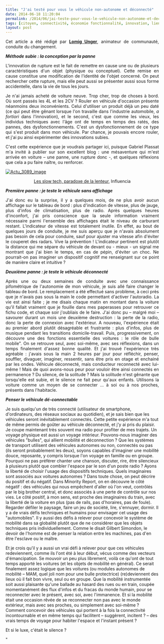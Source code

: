 ```yaml
---
title: "J'ai testé pour vous le véhicule non-autonome et déconnecté"
date: 2014-06-18 11:20:04
permalink: /2014/06/jai-teste-pour-vous-le-vehicule-non-autonome-et-deconnecte.html
tags: [citoyen, connectivité, économie fonctionnalité, innovation, lien social, Véhicule, virtuel]
layout: post
---
```


<p style="text-align: justify">Cet article a été rédigé par <strong><a href="http://www.lomigunger.com/" target="_blank">Lomig Unger</a></strong>, animateur de communauté, conduite du changement. <strong><em><br /></em></strong></p> <p style="text-align: justify"><strong><em>Méthode subie : la conception par la panne</em></strong></p> <p style="text-align: justify">L'innovation de rupture est le fait de remettre en cause une ou de plusieurs caractéristiques d'un objet (physique ou conceptuel). Cette remise en cause constitue une modification de l'identité de l'objet concerné. On peut rechercher cette rupture, mais elle peut aussi se présenter aussi sous forme accidentelle, dans la vie de tous les jours.</p> <p style="text-align: justify">Je n'ai jamais acheté de voiture neuve. Trop cher, trop de choses à bord. Où sont passés les 4L et les 2CV ? Rouler en véhicule d'occasion présente néanmoins deux inconvénients. Celui d'utiliser un produit déjà un peu daté (ce qui peut être gênant lorsque l'on travaille dans l'industrie automobile, <em>a fortiori</em> dans l'innovation), et le second, c'est que comme les vieux, les individus techniques avec l'âge ont de temps en temps des ratés, des pannes, des dysfonctionnements. C'est un dysfonctionnement de ce type qui s'est produit dans mon véhicule. Par chance, je pouvais encore rouler, et j'ai pu ainsi expérimenter des innovations subies.</p> <p style="text-align: justify">C'est cette expérience que je voudrais partager ici, puisque Gabriel Plassat m'a invité à publier sur son excellent blog : une mésaventure qui m'est arrivée en voiture – une panne, une rupture donc -, et quelques réflexions que cela a pu faire naître, ou renforcer.</p> <p style="text-align: justify"><a class="asset-img-link" href="https://gabrielplassat.github.io/transportsdufutur/wp-content/uploads/sites/6/old/6a0120a66d2ad4970b01a511cff9a8970c-pi.jpg"><img alt="Actu_3089_image" border="0" class="asset  asset-image at-xid-6a0120a66d2ad4970b01a511cff9a8970c image-full img-responsive" src="/wp-content/uploads/sites/6/old/6a0120a66d2ad4970b01a511cff9a8970c-800wi.jpg" title="Actu_3089_image" /></a></p> <p style="text-align: center"><a href="http://www.influencia.net/fr/actualites1/tendances,slow-tech-paradoxes-lenteur,31,3089.html" target="_blank">Les slow tech, paradoxe de la lenteur</a>, Influencia</p> <p style="text-align: justify"><strong><em></em></strong></p>  <!--more-->  <p style="text-align: justify"><strong><em>Première panne : je teste le véhicule sans affichage</em></strong></p> <p style="text-align: justify">J'ai donc eu la surprise, il y a quelques mois, de ne plus avoir aucun affichage sur le tableau de bord : plus d'indication de vitesse, plus de jauge, plus d'infos de climatisation, plus de radio. Après quelques heures d'inconfort, j'ai pris conscience que la seule information vraiment nécessaire parmi l'ensemble des affichages était le niveau de carburant restant. L'indicateur de vitesse est totalement inutile. En effet, au bout de quelques jours de conduite, je me suis aperçu que je n'avais absolument pas besoin de cela pour conduire, sauf pour ajuster ma vitesse afin d'éviter le couperet des radars. Vive la prévention ! L'indicateur pertinent est plutôt la distance qui me sépare du véhicule de devant ou - mieux - un signal me montrant que j'ai bien le temps, en cas de pépin, d'éviter un choc. Ne pourrait-on pas imaginer un dispositif cognitif me renseignant sur ce point de manière claire et intuitive ?</p> <p style="text-align: justify"><strong><em>Deuxième panne : je teste le véhicule déconnecté</em></strong></p> <p style="text-align: justify">Après une ou deux semaines de conduite avec une connaissance pifométrique de l'autonomie de mon véhicule, je suis allé faire changer le tableau de bord. Le remplacement a été effectué sans problème, à ceci près que je n'avais pas sous la main le code permettant d'activer l'autoradio. La vie est ainsi faite ; je me disais chaque matin en montant dans la voiture qu'il fallait vraiment que je fouille dans mes paperasses pour retrouver ce fichu code, et chaque soir j'oubliais de le faire. J'ai donc pu – malgré moi – savourer durant un mois une deuxième destruction : la perte de la radio, donc la perte de connexion avec l'extérieur. A nouveau, l'expérience était au premier abord plutôt désagréable et frustrante : plus d'infos, plus de musique pendant les transitions domicile-travail. Puis, progressivement, on découvre une des fonctions essentielle des voitures : le rôle de bulle mobile". On se retrouve seul, avec soi-même, avec ses réflexions, dans un temps finalement d'assez bonne qualité. Et j'ai trouvé l'expérience très agréable : j'avais sous la main 2 heures par jour pour réfléchir, penser, souffler, divaguer, imaginer, ressentir, sans être pris en otage et enchainé par les ondes. Véhicule déconnecté, mais conducteur reconnecté avec lui-même ! Mais de quoi avons-nous peur pour vouloir être ainsi connectés en permanence ? Du silence, de la solitude ? Mais la solitude n'est gênante que lorsqu'elle est subie, et le silence ne fait peur qu'aux enfants. Utilisons la voiture comme un moyen de se connecter … à soi ou à nos proches, présents dans l'habitacle.</p> <p style=""text-align: justify""><strong><em>Penser le véhicule dé-connectable</em></strong></p> <p style=""text-align: justify"">Je suis quelqu'un de très connecté (utilisateur de smartphone, d'ordinateurs, des réseaux sociaux au quotidien), et je sais bien que les véhicules seront inévitablement connectés. Cette petite expérience m'a tout de même permis de goûter au véhicule déconnecté, et j'y ai pris du plaisir. Je coupe maintenant très souvent ma radio pour profiter de mes trajets. Un voyage physique est aussi un voyage intérieur. Pouvons-nous imaginer des véhicules "bulles", qui allient mobilité et déconnection ? Que les systèmes de transport utilisent des véhicules autonomes ou non, connectés ou pas (ils seront probablement les deux), soyons capables d'imaginer une mobilité douce, reposante, y compris lorsque l'on voyage en famille ou en groupe. Pourquoi ne pas préférer chanter une chanson, discuter, rire, être silencieux à plusieurs plutôt que combler l'espace par le son d'un poste radio ? Ayons la liberté de choisir l'usage des dispositifs techniques. Quels imaginaires sont associés aux voitures autonomes ? Dans toute chose, on peut décrire du positif et du négatif. Dans Minority Report, on en découvre le côté négatif : des véhicules qui nous empêchent d'aller où l'on veut, contrôlés par le big brother central, et donc associés à une perte de contrôle sur nos vies. Le côté positif, à mon sens, est proche des imaginaires du train, avec la liberté de la voiture en plus (pas de rails, pas d'horaires, pas de foule). Regarder défiler le paysage, faire un jeu de société, lire, s'ennuyer, dormir. Il y a de vrais défis techniques et humains pour envisager cet usage des "automobiles". Il y aussi des défis à relever pour concevoir le système de mobilité dans sa globalité plutôt que de ne considérer que les objets techniques pris individuellement. Comme le disait Gilbert Simondon, le devoir de l'homme est de penser la relation entre les machines, pas d'en être l'esclave ou le maître.</p> <p style=""text-align: justify"">Et je crois qu'il y a aussi un vrai défi à relever pour que ces véhicules redeviennent, comme ils l'ont été à leur début, vécus comme des vecteurs d'émancipation. Se mouvoir un peu plus librement, voilà ce qu'ont de tout temps apporté les voitures (et les objets de mobilité en général). Ce serait finalement assez logique que les voitures (ou modules autonomes de mobilité – MAM, quel joli nom pour une bulle protectrice) (re)deviennent des lieux où il fait bon vivre, seul ou en groupe. Que la mobilité instrumentée soit aussi plaisante qu'une ballade au hasard des rues ou en train, coupée momentanément des flux d'infos et du fracas du monde humain, pour se reconnecter avec le présent, avec soi, avec l'immanence. Et si la mobilité était une occasion rêvée de se reconnecter non pas avec le monde extérieur, mais avec ses proches, ou simplement avec soi-même ? Comment concevoir des véhicules qui portent à la fois la connectivité incontournable et en même temps qui facilitent – suggèrent, incitent ? – des vrais temps de voyage pour habiter l'espace et l'instant présent ?</p> <p style=""text-align: justify"">Et si le luxe, c'était le silence ?</p>"
